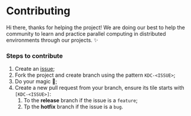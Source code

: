 # Contributing

Hi there, thanks for helping the project! We are doing our best to help the community to 
learn and practice parallel computing in distributed environments through our projects. 
:sparkles:

### Steps to contribute

1. Create an [issue](https://github.com/cluster-apps-on-docker/kafka-cluster-on-docker/issues);
2. Fork the project and create branch using the pattern `KDC-<ISSUE>`;
3. Do your magic :rainbow:;
4. Create a new pull request from your branch, ensure its tile starts with `[KDC-<ISSUE>]`:
   1. To the **release** branch if the issue is a `feature`;
   2. Tp the **hotfix** branch if the issue is a `bug`.